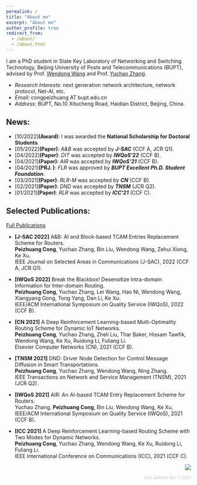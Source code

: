 ```yaml
---
permalink: /
title: "About me"
excerpt: "About me"
author_profile: true
redirect_from: 
  - /about/
  - /about.html
---
```


  I am a PhD student in State Key Laboratory of Networking and Switching Technology, Beijing University of Posts and Telecommunications (BUPT), advised by Prof. [Wendong Wang](https://teacher.bupt.edu.cn/wangwendong/) and Prof. [Yuchao Zhang](http://yuchaozhang.weebly.com/). 
- *Research Interests:* next generation network architecture, network protocol, Net-AI, etc.
- *Email:* congpeizhuang AT bupt.edu.cn
- *Address:* BUPT, No.10 Xitucheng Road, Haidian District, Beijing, China.


## News:
- [10/2022]**(Award)**: I was awarded the **National Scholarship for Doctoral Students**.
- [05/2022]**(Paper)**: *A&B* was accepted by ***J-SAC*** (CCF A, JCR Q1).
- [04/2022]**(Paper)**: *DIT* was accepted by ***IWQoS'22*** (CCF B).
- [04/2021]**(Paper)**: *AIR* was accepted by ***IWQoS'21*** (CCF B).
- [04/2021]**(PRJ. )**: *FLR* was approved by ***BUPT Excellent Ph.D. Student Foundation***.
- [03/2021]**(Paper)**: *RLR-M* was accepted by ***CN*** (CCF B).
- [02/2021]**(Paper)**: *DND* was accepted by ***TNSM*** (JCR Q2).
- [01/2021]**(Paper)**: *RLR* was accepted by ***ICC'21*** (CCF C).




## Selected Publications:
[Full Publications](/publications/)
- **[J-SAC 2022]** A&B: AI and Block-based TCAM Entries Replacement Scheme for Routers.  
  **Peizhuang Cong**, Yuchao Zhang, Bin Liu, Wendong Wang, Zehui Xiong, Ke Xu.  
  IEEE Journal on Selected Areas in Communications (J-SAC), 2022 (CCF A, JCR Q1).
  
- **[IWQoS 2022]** Break the Blackbox! Desensitize Intra-domain Information for Inter-domain Routing.  
  **Peizhuang Cong**, Yuchao Zhang, Lei Wang,  Hao Ni, Wendong Wang, Xiangyang Gong, Tong Yang, Dan Li, Ke Xu.  
  IEEE/ACM International Symposium on Quality Service (IWQoS), 2022 (CCF B).
  
- **[CN 2021]** A Deep Reinforcement Learning-based Multi-Optimality Routing Scheme for Dynamic IoT Networks.  
  **Peizhuang Cong**, Yuchao Zhang, Zheli Liu, Thar Baker, Hissam Tawfik, Wendong Wang, Ke Xu, Ruidong Li, Fuliang Li.  
  Elsevier Computer Networks (CN), 2021 (CCF B).
  
- **[TNSM 2021]** DND: Driver Node Detection for Control Message Diffusion in Smart Transportations.  
  **Peizhuang Cong**, Yuchao Zhang, Wendong Wang, Ning Zhang.  
  IEEE Transactions on Network and Service Management (TNSM), 2021 (JCR Q2).

- **[IWQoS 2021]** AIR: An AI-based TCAM Entry Replacement Scheme for Routers.  
  Yuchao Zhang, **Peizhuang Cong**, Bin Liu, Wendong Wang, Ke Xu.  
  IEEE/ACM International Symposium on Quality Service (IWQoS), 2021 (CCF B).

- **[ICC 2021]** A Deep Reinforcement Learning-based Routing Scheme with Two Modes for Dynamic Networks.  
  **Peizhuang Cong**, Yuchao Zhang, Wendong Wang, Ke Xu, Ruidong Li, Fuliang Li.  
  IEEE International Conference on Communications (ICC), 2021 (CCF C).



<p align='right'><a href="https://clustrmaps.com/site/1boab" title="Visit tracker"><img src="//www.clustrmaps.com/map_v2.png?d=V70tYWiC2S5od54kyB_gryHlu06cB7tlRQksWmTnQzk&cl=ffffff"></a></p>

<p align='right'><font size="1", color="Silver"><i>Last updated: Nov. 1, 2022</i></font></p>
